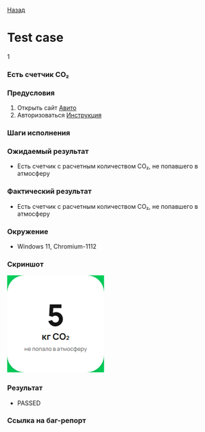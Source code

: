 [Назад](../TESTCASES.md) 

# Test case
 1

### Есть счетчик CO₂

### Предусловия

1. Открыть сайт [Авито](https://www.avito.ru/avito-care/eco-impact)    
2. Авторизоваться  [Инструкция](../autotests/README.md)    

### Шаги исполнения


### Ожидаемый результат
* Есть счетчик с расчетным количеством CO₂, не попавшего в атмосферу     

### Фактический результат
* Есть счетчик с расчетным количеством CO₂, не попавшего в атмосферу  

### Окружение
* Windows 11, Chromium-1112   
  

### Скриншот
![screenshot-1](../output/tc-1-CO2.png)    

### Результат
* PASSED   

### Ссылка на баг-репорт
